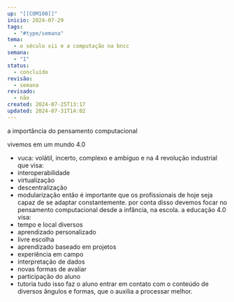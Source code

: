 ```yaml
---
up: "[[COM100]]"
inicio: 2024-07-29
tags:
  - "#type/semana"
tema:
  - o século xii e a computação na bncc
semana:
  - "1"
status:
  - concluído
revisão:
  - semana
revisado:
  - não
created: 2024-07-25T13:17
updated: 2024-07-31T14:02
---
```


a importância do pensamento computacional

vivemos em um mundo 4.0
- vuca: volátil, incerto, complexo e ambíguo
e na 4 revolução industrial que visa:
- interoperabilidade
- virtualização
- descentralização
- modularização
então é importante que os profissionais de hoje seja capaz de se adaptar constantemente.
por conta disso devemos focar no pensamento computacional desde a infância, na escola.
a educação 4.0 visa:
- tempo e local diversos
- aprendizado personalizado
- livre escolha
- aprendizado baseado em projetos
- experiência em campo
- interpretação de dados
- novas formas de avaliar
- participação do aluno
- tutoria
tudo isso faz o aluno entrar em contato com o conteúdo de diversos ângulos e formas, que o auxilia a processar melhor.
